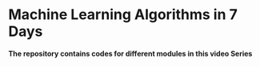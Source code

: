 # Machine Learning Algorithms in 7 Days
**The repository contains codes for different modules in this video Series**
